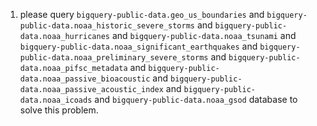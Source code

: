 1. please query `bigquery-public-data.geo_us_boundaries` and `bigquery-public-data.noaa_historic_severe_storms` and `bigquery-public-data.noaa_hurricanes` and `bigquery-public-data.noaa_tsunami` and `bigquery-public-data.noaa_significant_earthquakes` and `bigquery-public-data.noaa_preliminary_severe_storms` and `bigquery-public-data.noaa_pifsc_metadata` and `bigquery-public-data.noaa_passive_bioacoustic` and `bigquery-public-data.noaa_passive_acoustic_index` and `bigquery-public-data.noaa_icoads` and `bigquery-public-data.noaa_gsod` database to solve this problem.